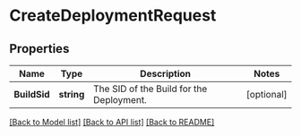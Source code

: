 # CreateDeploymentRequest

## Properties

Name | Type | Description | Notes
------------ | ------------- | ------------- | -------------
**BuildSid** | **string** | The SID of the Build for the Deployment. | [optional] 

[[Back to Model list]](../README.md#documentation-for-models) [[Back to API list]](../README.md#documentation-for-api-endpoints) [[Back to README]](../README.md)


